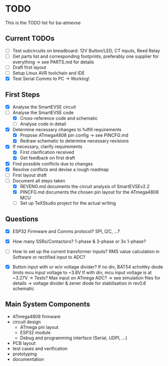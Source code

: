 # TODO

This is the TODO list for ba-atmevse

## Current TODOs

- [ ] Test subcircuits on breadboard: 12V Button/LED, CT inputs, Reed Relay
- [ ] Get parts list and corresponding footprints, preferably one supplier for everything -> see PARTS.md for details 
- [ ] Draft first layout 
- [ ] Setup Linux AVR toolchain and IDE
- [x] Test Serial Comms to PC -> Working!

## First Steps

- [x] Analyse the SmartEVSE circuit
- [ ] Analyse the SmartEVSE code
    - [x] Cross-reference code and schematic
    - [ ] Analyse code in detail
- [x] Determine necessary changes to fulfill requirements
    - [x] Propose ATmega4808 pin config -> see PINCFG.md
    - [x] Redraw schematic to determine necessary revisions
- [x] If necessary, clarify requirements
    - [x] First clarification received
    - [x] Get feedback on first draft
- [x] Find possible conflicts due to changes
- [x] Resolve conflicts and devise a rough roadmap
- [ ] First layout draft
- [ ] Document all steps taken
    - [x] REVENG.md documents the circuit analysis of SmartEVSEv2.2
    - [x] PINCFG.md documents the chosen pin layout for the ATmega4808 MCU
    - [ ] Set up TeXStudio project for the actual writing    

## Questions

- [x] ESP32 Firmware and Comms protocol? SPI, I2C, ...?
- [x] How many SSRs/Contactors? 1-phase & 3-phase or 3x 1-phase?
- [ ] How to set up the current transformer inputs? RMS value calculation in Software or rectified input to ADC?
- [x] Button input with or w/o voltage divider? If no div, BAT54 schottky diode limits mcu input voltage to ~3.8V
      If with div, mcu input voltage is at ~3.27V -> Tests? Max input on ATmega ADC? -> see simulation files for details
      -> voltage divider & zener diode for stabilisation in rev0.6 schematic


## Main System Components

- ATmega4808 firmware
- circuit design
    - ATmega pin layout
    - ESP32 module
    - Debug and programming interface (Serial, UDPI, ...)
- PCB layout
- test cases and verification
- prototyping
- documentation


